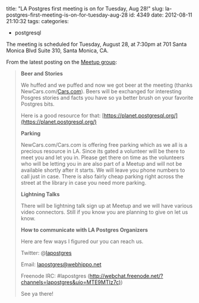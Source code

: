 title: "LA Postgres first meeting is on for Tuesday, Aug 28!"
slug: la-postgres-first-meeting-is-on-for-tuesday-aug-28
id: 4349
date: 2012-08-11 21:10:32
tags: 
categories: 
- postgresql

The meeting is scheduled for Tuesday, August 28, at 7:30pm at 701 Santa Monica Blvd Suite 310, Santa Monica, CA.

From the latest posting on the [Meetup group](http://www.meetup.com/lapostgres/): 

> **Beer and Stories**> 
> 
> We huffed and we puffed and now we got beer at the meeting (thanks NewCars.com/[Cars.com](http://cars.com)). Beers will be exchanged for interesting Posgres stories and facts you have so ya better brush on your favorite Postgres bits.> 
> 
> Here is a good resource for that: [https://planet.postgresql.org/](https://planet.postgresql.org/)> 
> 
> **Parking**> 
> 
> NewCars.com/Cars.com is offering free parking which as we all is a precious resource in LA. Since its gated a volunteer will be there to meet you and let you in. Please get there on time as the volunteers who will be letting you in are also part of a Meetup and will not be available shortly after it starts. We will leave you phone numbers to call just in case. There is also fairly cheap parking right across the street at the library in case you need more parking.> 
> 
> **Lightning Talks**> 
> 
> There will be lightning talk sign up at Meetup and we will have various video connectors. Still if you know you are planning to give on let us know.> 
> 
> **How to communicate with LA Postgres Organizers**> 
> 
> Here are few ways I figured our you can reach us.> 
> 
> Twitter: @[lapostgres](http://twitter.com/lapostgres)> 
> Email: [lapostgres@webhippo.net](mailto:lapostgres@webhippo.net)> 
> Freenode IRC: #lapostgres ([http://webchat.freenode.net/?channels=lapostgres&uio=MTE9MTIz7c)](http://webchat.freenode.net/?channels=lapostgres&uio=MTE9MTIz7c))> 
> 
> See ya there!
